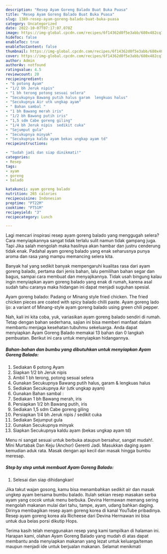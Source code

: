 ```yaml
---
description: "Resep Ayam Goreng Balado Buat Buka Puasa"
title: "Resep Ayam Goreng Balado Buat Buka Puasa"
slug: 1389-resep-ayam-goreng-balado-buat-buka-puasa
category: Uncategorized
date: 2022-10-07T07:17:07.078Z
image: https://img-global.cpcdn.com/recipes/6f14362d0f5e3abb/680x482cq70/ayam-goreng-balado-foto-resep-utama.jpg
hideToc: false
enableToc: true
enableTocContent: false
thumbnail: https://img-global.cpcdn.com/recipes/6f14362d0f5e3abb/680x482cq70/ayam-goreng-balado-foto-resep-utama.jpg
cover: https://img-global.cpcdn.com/recipes/6f14362d0f5e3abb/680x482cq70/ayam-goreng-balado-foto-resep-utama.jpg
author: Admin
authorAv: notfound
ratingvalue: 4.5
reviewcount: 20
recipeingredient:
- "6 potong Ayam"
- "1/2 bh Jeruk nipis"
- "1 bh terong potong sesuai selera"
- "Secukupnya Bawang putih halus garam  lengkuas halus"
- "Secukupnya Air utk ungkap ayam"
- " Bahan sambal "
- "1 bh Bawang merah iris"
- "1/2 bh Bawang putih iris"
- "1,5 sdm Cabe goreng giling"
- "1/4 bh Jeruk nipis  sedikit cuka"
- "Sejumput gula"
- "Secukupnya minyak"
- "Secukupnya kaldu ayam bekas ungkap ayam td"
recipeinstructions:

- "Sudah jadi dan siap dinikmati!"
categories:
- Resep
tags:
- ayam
- goreng
- balado

katakunci: ayam goreng balado 
nutrition: 265 calories
recipecuisine: Indonesian
preptime: "PT22M"
cooktime: "PT51M"
recipeyield: "3"
recipecategory: Lunch

---
```



Lagi mencari inspirasi resep ayam goreng balado yang menggugah selera? Cara menyiapkannya sangat tidak terlalu sulit namun tidak gampang juga. Tapi Jika salah mengolah maka hasilnya akan hambar dan justru cenderung tidak enak. Padahal ayam goreng balado yang enak seharusnya punya aroma dan rasa yang mampu memancing selera kita.


Banyak hal yang sedikit banyak mempengaruhi kualitas rasa dari ayam goreng balado, pertama dari jenis bahan, lalu pemilihan bahan segar dan bagus, sampai cara membuat dan menyajikannya. Tidak usah bingung kalau ingin menyiapkan ayam goreng balado yang enak di rumah, karena asal sudah tahu caranya maka hidangan ini dapat menjadi suguhan spesial.

Ayam goreng balado: Padang or Minang style fried chicken. The fried chicken pieces are coated with spicy balado chilli paste. Ayam goreng lado ijo: a variant of Minang-style ayam goreng balado using green chili pepper.


Nah, kali ini kita coba, yuk, variasikan ayam goreng balado sendiri di rumah. Tetap dengan bahan sederhana, sajian ini bisa memberi manfaat dalam membantu menjaga kesehatan tubuhmu sekeluarga. Anda dapat menyiapkan Ayam Goreng Balado memakai 13 bahan dan 0 langkah pembuatan. Berikut ini cara untuk menyiapkan hidangannya.

<!--inarticleads1-->

##### Bahan-bahan dan bumbu yang dibutuhkan untuk menyiapkan Ayam Goreng Balado:

1. Sediakan 6 potong Ayam
1. Siapkan 1/2 bh Jeruk nipis
1. Ambil 1 bh terong, potong sesuai selera
1. Gunakan Secukupnya Bawang putih halus, garam &amp; lengkuas halus
1. Sediakan Secukupnya Air (utk ungkap ayam)
1. Gunakan  Bahan sambal :
1. Sediakan 1 bh Bawang merah, iris
1. Persiapkan 1/2 bh Bawang putih, iris
1. Sediakan 1,5 sdm Cabe goreng giling
1. Persiapkan 1/4 bh Jeruk nipis / sedikit cuka
1. Sediakan Sejumput gula
1. Gunakan Secukupnya minyak
1. Siapkan Secukupnya kaldu ayam (bekas ungkap ayam td)


Menu ni sangat sesuai untuk berbuka ataupun bersahur, sangat mudah!. Mini Murtabak Dan Keju (Anchor) Gerenti Jadi. Masukkan daging ayam kemudian aduk rata. Masak dengan api kecil dan masak hingga bumbu meresap. 

<!--inarticleads2-->

##### Step by step untuk membuat Ayam Goreng Balado:


1. Selesai dan siap dihidangkan!

Jika takut wajan gosong, kamu bisa menambahkan sedikit air dan masak ungkep ayam bersama bumbu balado. Itulah sekian resep masakan serba ayam yang cocok untuk menu berbuka. Devina Hermawan memang sering mengolah makanan mulai dari tahu, tampe, ayam, udang bahkan daging. Dirinya membagikan resep ayam goreng korea di kanal YouTube pribadinya. Resep ayam goreng korea ala Richeese dari Devina Hermawan ini bisa untuk dua belas porsi dikutip Hops. 

Terima kasih telah menggunakan resep yang kami tampilkan di halaman ini. Harapan kami, olahan Ayam Goreng Balado yang mudah di atas dapat membantu anda menyiapkan makanan yang lezat untuk keluarga/teman maupun menjadi ide untuk berjualan makanan. Selamat menikmati
